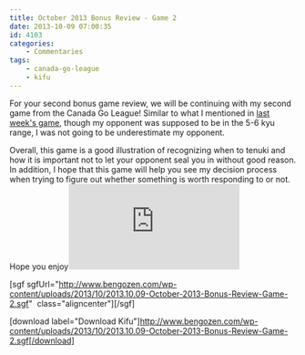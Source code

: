 ```yaml
---
title: October 2013 Bonus Review - Game 2
date: 2013-10-09 07:00:35
id: 4103
categories:
	- Commentaries
tags:
 	- canada-go-league
	- kifu
---
```


For your second bonus game review, we will be continuing with my second game from the Canada Go League! Similar to what I mentioned in [last week's game](http://www.bengozen.com/october-2013-bonus-review-game-1/ "October 2013 Bonus Review — Game 1"), though my opponent was supposed to be in the 5-6 kyu range, I was not going to be underestimate my opponent.

Overall, this game is a good illustration of recognizing when to tenuki and how it is important not to let your opponent seal you in without good reason. In addition, I hope that this game will help you see my decision process when trying to figure out whether something is worth responding to or not. Hope you enjoy![
](http://www.bengozen.com/wp-content/uploads/2013/10/2013.10.09-October-2013-Bonus-Review-Game-2.sgf)

[sgf sgfUrl="http://www.bengozen.com/wp-content/uploads/2013/10/2013.10.09-October-2013-Bonus-Review-Game-2.sgf"  class="aligncenter"][/sgf]

[download label="Download Kifu"]http://www.bengozen.com/wp-content/uploads/2013/10/2013.10.09-October-2013-Bonus-Review-Game-2.sgf[/download]